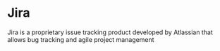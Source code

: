# Jira
Jira is a proprietary issue tracking product developed by Atlassian that allows bug tracking and agile project management
